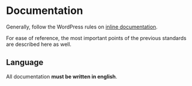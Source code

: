 # Documentation

Generally, follow the WordPress rules on [inline documentation](https://make.wordpress.org/core/handbook/best-practices/inline-documentation-standards/php/).

For ease of reference, the most important points of the previous standards are described here as well.

## Language
All documentation **must be written in english**.
